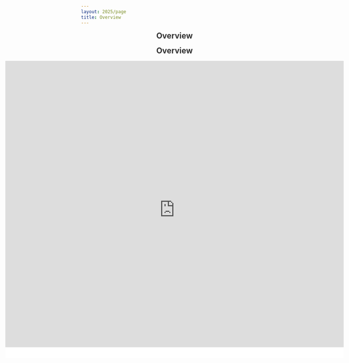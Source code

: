 ```yaml
---
layout: 2025/page
title: Overview
---
```


<div class="schedule-container">
  <h2 class="schedule-title">Overview</h2>
  <div class="schedule-container">
  <h2 class="schedule-title">Overview</h2>
  <iframe 
    src="https://docs.google.com/spreadsheets/d/e/2PACX-1vQLAYxqi2N2MTBVbLWYeZk4A-2maDFJaKOePPVqgjoFYPpFGPFR4MWZZhEH4AqDHVScOKdw5KzqgmVf/pubhtml?gid=1496491388&single=true&widget=true&headers=false&chrome=false" 
    class="responsive-schedule"
    style="border: none;">
  </iframe>
</div>
</div>

<style>
.schedule-container {
  width: 100%;
  max-width: none; 
  position: relative;
  overflow: hidden;
  margin: 0 auto;
}

.schedule-title {
  text-align: center;
  margin: 0 0 15px 0;
  padding: 0;
  font-size: 1.5em;
  font-weight: bold;
  color: #333;
}

.responsive-schedule {
  width: 100%;
  height: 70vh; 
  min-height: 500px;
  max-height: 800px;
}

.schedule-container::after {
  content: '';
  position: absolute;
  bottom: 0;
  left: 0;
  right: 0;
  height: 30px;
  background: white;
  z-index: 1;
  pointer-events: none;
}

/* Mobile devices */
@media (max-width: 768px) {
  .schedule-container {
    width: 100vw; 
    margin-left: calc(50% - 50vw); 
  }
  
  .responsive-schedule {
    height: 60vh;
    min-height: 400px;
  }
  
  .schedule-title {
    font-size: 1.3em;
    margin-bottom: 10px;
  }
}

/* Tablets and small desktops */
@media (min-width: 769px) and (max-width: 1199px) {
  .schedule-container {
    width: 95vw; 
    margin-left: calc(50% - 47.5vw); 
  }
}

/* Large desktops */
@media (min-width: 1200px) {
  .schedule-container {
    width: 90vw; 
    margin-left: calc(50% - 45vw); 
  }
  
  .responsive-schedule {
    height: 75vh;
    max-height: 900px;
  }
  
  .schedule-title {
    font-size: 1.6em;
  }
}

/* Extra large screens */
@media (min-width: 1600px) {
  .schedule-container {
    width: 85vw; 
    margin-left: calc(50% - 42.5vw); 
  }
  
  .responsive-schedule {
    height: 80vh;
    max-height: 1000px;
  }
  
  .schedule-title {
    font-size: 1.7em;
  }
}

/* Ultra-wide screens */
@media (min-width: 2000px) {
  .schedule-container {
    width: 80vw; 
    margin-left: calc(50% - 40vw); 
  }
  
  .responsive-schedule {
    height: 85vh;
    max-height: 1100px;
  }
  
  .schedule-title {
    font-size: 1.8em;
  }
}
</style>

